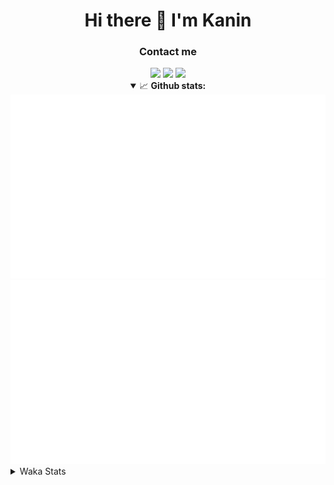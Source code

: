 <div align="center">
 <h1>Hi there 👋 I'm Kanin</h1>
 <h3>Contact me</h3>
 <a href="mailto:im@kanin.dev"><img src="https://img.shields.io/badge/gmail-%23D14836.svg?&style=for-the-badge&logo=gmail&logoColor=white"/></a>
 <a href="https://twitter.com/KaninDev"><img src="https://img.shields.io/badge/twitter-%231DA1F2.svg?&style=for-the-badge&logo=twitter&logoColor=white"/></a>
 <a href="https://www.linkedin.com/in/KaninDev"><img src="https://img.shields.io/badge/linkedin-%230077B5.svg?&style=for-the-badge&logo=linkedin&logoColor=white"/></a>
<details open>
  <summary>📈 <b>Github stats:</b></summary>
  <img src="https://github.com/Kanin/Kanin/blob/master/scripts/GitHubStats/generated/overview.svg"/>
  <img src="https://github.com/Kanin/Kanin/blob/master/scripts/GitHubStats/generated/languages.svg"/>
</details>
</div>

<details>
 <summary>Waka Stats</summary>

<!--START_SECTION:waka-->
![Profile Views](http://img.shields.io/badge/Profile%20Views-42-blue)

![Lines of code](https://img.shields.io/badge/From%20Hello%20World%20I%27ve%20Written-30577%20lines%20of%20code-blue)

**🐱 My Github Data** 

> 🏆 78 Contributions in the Year 2021
 > 
> 📦 35.2 kB Used in Github's Storage 
 > 
> 🚫 Not Opted to Hire
 > 
> 📜 8 Public Repositories 
 > 
> 🔑 5 Private Repositories  
 > 
**I'm an Early 🐤** 

```text
🌞 Morning    96 commits     ████░░░░░░░░░░░░░░░░░░░░░   17.71% 
🌆 Daytime    212 commits    █████████░░░░░░░░░░░░░░░░   39.11% 
🌃 Evening    115 commits    █████░░░░░░░░░░░░░░░░░░░░   21.22% 
🌙 Night      119 commits    █████░░░░░░░░░░░░░░░░░░░░   21.96%

```
📅 **I'm Most Productive on Monday** 

```text
Monday       127 commits    █████░░░░░░░░░░░░░░░░░░░░   23.43% 
Tuesday      83 commits     ███░░░░░░░░░░░░░░░░░░░░░░   15.31% 
Wednesday    93 commits     ████░░░░░░░░░░░░░░░░░░░░░   17.16% 
Thursday     59 commits     ██░░░░░░░░░░░░░░░░░░░░░░░   10.89% 
Friday       49 commits     ██░░░░░░░░░░░░░░░░░░░░░░░   9.04% 
Saturday     48 commits     ██░░░░░░░░░░░░░░░░░░░░░░░   8.86% 
Sunday       83 commits     ███░░░░░░░░░░░░░░░░░░░░░░   15.31%

```


📊 **This Week I Spent My Time On** 

```text
⌚︎ Time Zone: America/New_York

💬 Programming Languages: 
Python                   10 hrs 57 mins      ███████████████████████░░   92.14% 
SCSS                     43 mins             █░░░░░░░░░░░░░░░░░░░░░░░░   6.16% 
virtualenv               11 mins             ░░░░░░░░░░░░░░░░░░░░░░░░░   1.62% 
Other                    0 secs              ░░░░░░░░░░░░░░░░░░░░░░░░░   0.08% 
YAML                     0 secs              ░░░░░░░░░░░░░░░░░░░░░░░░░   0.0%

🔥 Editors: 
PyCharm                  11 hrs 9 mins       ███████████████████████░░   93.84% 
IntelliJ                 43 mins             █░░░░░░░░░░░░░░░░░░░░░░░░   6.16%

🐱‍💻 Projects: 
Naila.py                 9 hrs 23 mins       ███████████████████░░░░░░   78.94% 
CGLS                     1 hr 46 mins        ███░░░░░░░░░░░░░░░░░░░░░░   14.9% 
Kanin                    43 mins             █░░░░░░░░░░░░░░░░░░░░░░░░   6.16%

💻 Operating System: 
Linux                    11 hrs 53 mins      █████████████████████████   100.0%

```

**I Mostly Code in Python** 

```text
Python                   20 repos            ███████████████████░░░░░░   76.92% 
JavaScript               3 repos             ███░░░░░░░░░░░░░░░░░░░░░░   11.54% 
Kotlin                   1 repo              █░░░░░░░░░░░░░░░░░░░░░░░░   3.85% 
HTML                     1 repo              █░░░░░░░░░░░░░░░░░░░░░░░░   3.85% 
Java                     1 repo              █░░░░░░░░░░░░░░░░░░░░░░░░   3.85%

```


**Timeline**

![Chart not found](https://raw.githubusercontent.com/Kanin/Kanin/master/charts/bar_graph.png) 


<!--END_SECTION:waka-->
</details>
